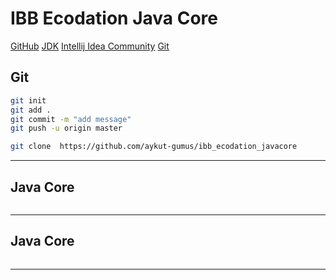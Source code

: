  # IBB Ecodation Java Core
 [GitHub](https://github.com/aykut-gumus/ibb_ecodation_javacore.git)
 [JDK](https://www.oracle.com/tr/java/technologies/downloads/#jdk23-windows)
 [Intellij Idea Community](https://www.jetbrains.com/idea/download/?section=windows)
 [Git](https://git-scm.com/downloads/win)
 

## Git
```sh
git init
git add .
git commit -m "add message"
git push -u origin master

git clone  https://github.com/aykut-gumus/ibb_ecodation_javacore
```
---

## Java Core
```sh

```
---

## Java Core
```sh

```
---
